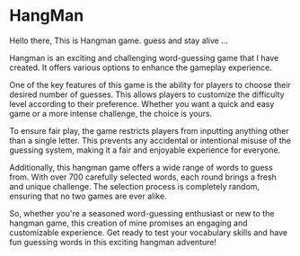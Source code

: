 # HangMan
Hello there, This is Hangman game. guess and stay alive ...



Hangman is an exciting and challenging word-guessing game that I have created. It offers various options to enhance the gameplay experience.

One of the key features of this game is the ability for players to choose their desired number of guesses. This allows players to customize the difficulty level according to their preference. Whether you want a quick and easy game or a more intense challenge, the choice is yours.

To ensure fair play, the game restricts players from inputting anything other than a single letter. This prevents any accidental or intentional misuse of the guessing system, making it a fair and enjoyable experience for everyone.

Additionally, this hangman game offers a wide range of words to guess from. With over 700 carefully selected words, each round brings a fresh and unique challenge. The selection process is completely random, ensuring that no two games are ever alike.

So, whether you're a seasoned word-guessing enthusiast or new to the hangman game, this creation of mine promises an engaging and customizable experience. Get ready to test your vocabulary skills and have fun guessing words in this exciting hangman adventure!
